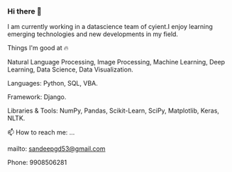 ### Hi there 👋


I am currently working in a datascience team of cyient.I enjoy learning emerging technologies and new developments in my field.

Things I'm good at 🔥

Natural Language Processing, Image Processing, Machine Learning, Deep Learning, Data Science, Data Visualization.

Languages: Python, SQL, VBA.

Framework: Django.

Libraries & Tools: NumPy, Pandas, Scikit-Learn, SciPy, Matplotlib, Keras, NLTK.


📫 How to reach me: ...

mailto: sandeepgd53@gmail.com

Phone: 9908506281
